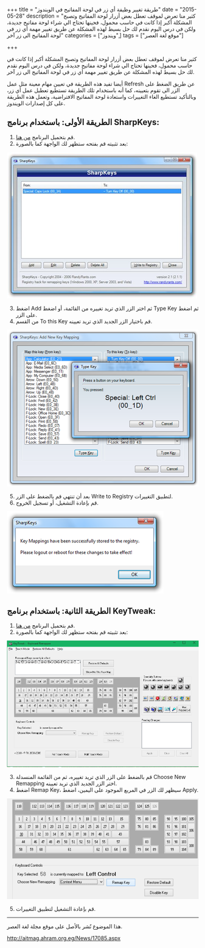 +++
title = "طريقة تغيير وظيفة أي زر في لوحة المفاتيح في الويندوز"
date = "2015-05-28"
description = "كثير منا تعرض لموقف تعطل بعض أزرار لوحة المفاتيح وتصبح المشكلة أكبر إذا كانت في حاسب محمول، فحينها تحتاج الي شراء لوحة مفاتيح جديدة، ولكن في درس اليوم نقدم لك حل بسيط لهذه المشكلة عن طريق تغيير مهمة أي زر في لوحة المفاتيح الى زر آخر"
categories = ["ويندوز",]
tags = ["موقع لغة العصر"]

+++

كثير منا تعرض لموقف تعطل بعض أزرار لوحة المفاتيح وتصبح المشكلة أكبر إذا كانت
 في حاسب محمول، فحينها تحتاج الي شراء لوحة مفاتيح جديدة، ولكن في درس 
اليوم نقدم لك حل بسيط لهذه المشكلة عن طريق تغيير مهمة أي زر في لوحة 
المفاتيح الى زر آخر.

أيضا تفيد هذه الطريقة في تعيين مهام معينة مثل عمل Refresh عن طريق الضغط على الزر الى تقوم بتعيينه، كما أنه باستخدام تلك الطريقة تستطيع تعطيل عمل أي زر، وبالتأكيد تستطيع الغاء التغييرات واستعادة لوحة المفاتيح الافتراضية، وتعمل هذه الطريقة على كل إصدارات الويندوز.

## الطريقة الأولى: باستخدام برنامج SharpKeys:

1. قم بتحميل البرنامج [من هنا](http://www.randyrants.com/2006/07/sharpkeys_211.html).
2. بعد تثبيته قم بفتحه ستظهر لك الواجهة كما بالصورة:

![img](images/2.jpg)

3. اضغط Add ثم اختر الزر الذي تريد تغييره من القائمة، أو اضغط Type Key ثم اضغط على الزر.
4. من القسم To this Key قم باختيار الزر الجديد الذي تريد تعيينه.

![img](images/3.png)

5. بعد أن تنتهي قم بالضغط على الزر Write to Registry لتطبيق التغييرات.
6. قم بإعادة التشغيل، أو تسجيل الخروج.

![img](images/4.png)

## الطريقة الثانية: باستخدام برنامج KeyTweak:

1. قم بتحميل البرنامج [من هنا](http://www.majorgeeks.com/mg/getmirror/keytweak,3.html).
2. بعد تثبيته قم بفتحه ستظهر لك الواجهة كما بالصورة:

![img](images/5.png)

3. قم بالضغط على الزر الذي تريد تغييره، ثم من القائمة المنسدلة Choose New Remapping اختر الزر الجديد الذي تريد تعيينه.
4. اضغط Remap Key، سيظهر لك الزر في المربع الموجود على اليمين، اضغط Apply.

![img](images/6.png)

5. قم بإعادة التشغيل لتطبيق التغييرات.

---
هذا الموضوع نٌشر باﻷصل على موقع مجلة لغة العصر.

http://aitmag.ahram.org.eg/News/17085.aspx